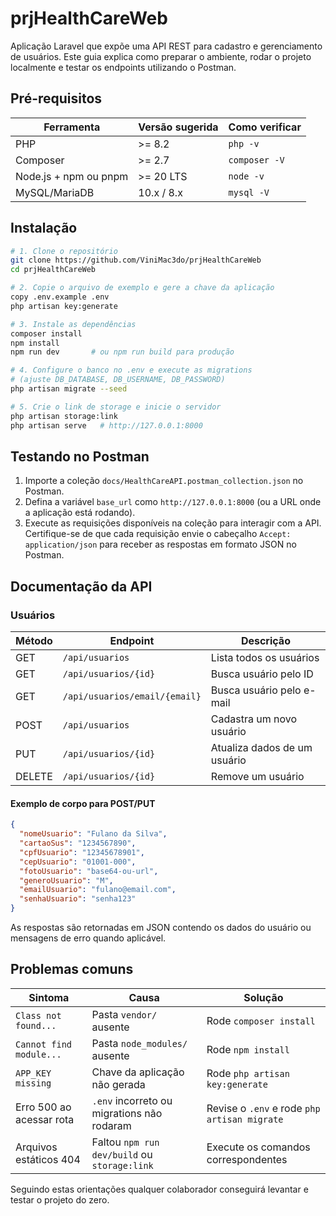 # prjHealthCareWeb

Aplicação Laravel que expõe uma API REST para cadastro e gerenciamento de usuários.
Este guia explica como preparar o ambiente, rodar o projeto localmente e testar
os endpoints utilizando o Postman.

## Pré-requisitos

| Ferramenta             | Versão sugerida | Como verificar |
| ---------------------- | --------------- | -------------- |
| PHP                    | \>= 8.2         | `php -v`       |
| Composer               | \>= 2.7         | `composer -V`  |
| Node.js + npm ou pnpm  | \>= 20 LTS      | `node -v`      |
| MySQL/MariaDB          | 10.x / 8.x      | `mysql -V`     |

## Instalação

```bash
# 1. Clone o repositório
git clone https://github.com/ViniMac3do/prjHealthCareWeb
cd prjHealthCareWeb

# 2. Copie o arquivo de exemplo e gere a chave da aplicação
copy .env.example .env
php artisan key:generate

# 3. Instale as dependências
composer install
npm install
npm run dev       # ou npm run build para produção

# 4. Configure o banco no .env e execute as migrations
# (ajuste DB_DATABASE, DB_USERNAME, DB_PASSWORD)
php artisan migrate --seed

# 5. Crie o link de storage e inicie o servidor
php artisan storage:link
php artisan serve   # http://127.0.0.1:8000
```

## Testando no Postman

1. Importe a coleção `docs/HealthCareAPI.postman_collection.json` no Postman.
2. Defina a variável `base_url` como `http://127.0.0.1:8000` (ou a URL onde a aplicação está rodando).
3. Execute as requisições disponíveis na coleção para interagir com a API.
   Certifique-se de que cada requisição envie o cabeçalho `Accept: application/json`
   para receber as respostas em formato JSON no Postman.

## Documentação da API

### Usuários

| Método | Endpoint                         | Descrição                    |
| ------ | -------------------------------- | ---------------------------- |
| GET    | `/api/usuarios`                  | Lista todos os usuários      |
| GET    | `/api/usuarios/{id}`             | Busca usuário pelo ID        |
| GET    | `/api/usuarios/email/{email}`    | Busca usuário pelo e-mail    |
| POST   | `/api/usuarios`                  | Cadastra um novo usuário     |
| PUT    | `/api/usuarios/{id}`             | Atualiza dados de um usuário |
| DELETE | `/api/usuarios/{id}`             | Remove um usuário            |

#### Exemplo de corpo para POST/PUT

```json
{
  "nomeUsuario": "Fulano da Silva",
  "cartaoSus": "1234567890",
  "cpfUsuario": "12345678901",
  "cepUsuario": "01001-000",
  "fotoUsuario": "base64-ou-url",
  "generoUsuario": "M",
  "emailUsuario": "fulano@email.com",
  "senhaUsuario": "senha123"
}
```

As respostas são retornadas em JSON contendo os dados do usuário ou mensagens de erro quando aplicável.

## Problemas comuns

| Sintoma                       | Causa                                     | Solução                          |
| ----------------------------- | ----------------------------------------- | -------------------------------- |
| `Class not found...`          | Pasta `vendor/` ausente                   | Rode `composer install`          |
| `Cannot find module...`       | Pasta `node_modules/` ausente             | Rode `npm install`               |
| `APP_KEY missing`             | Chave da aplicação não gerada             | Rode `php artisan key:generate`  |
| Erro 500 ao acessar rota      | `.env` incorreto ou migrations não rodaram| Revise o `.env` e rode `php artisan migrate` |
| Arquivos estáticos 404        | Faltou `npm run dev/build` ou `storage:link` | Execute os comandos correspondentes |

Seguindo estas orientações qualquer colaborador conseguirá levantar e testar o projeto do zero.
